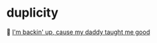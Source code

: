 # duplicity

🎵 [I'm backin' up, cause my daddy taught me good](https://www.youtube.com/watch?v=5p8p5JkWUGg)
